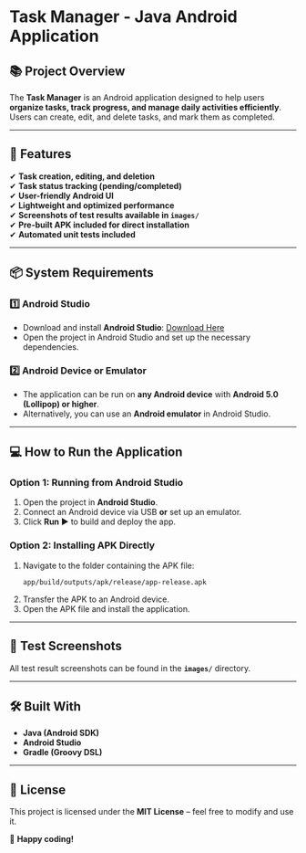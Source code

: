 # Task Manager - Java Android Application

## 📚 Project Overview
The **Task Manager** is an Android application designed to help users **organize tasks, track progress, and manage daily activities efficiently**. Users can create, edit, and delete tasks, and mark them as completed.

---

## 🚀 Features
✔ **Task creation, editing, and deletion**  
✔ **Task status tracking (pending/completed)**  
✔ **User-friendly Android UI**  
✔ **Lightweight and optimized performance**  
✔ **Screenshots of test results available in `images/`**  
✔ **Pre-built APK included for direct installation**  
✔ **Automated unit tests included**  

---

## 📦 System Requirements

### **1️⃣ Android Studio**
- Download and install **Android Studio**: [Download Here](https://developer.android.com/studio)
- Open the project in Android Studio and set up the necessary dependencies.

### **2️⃣ Android Device or Emulator**
- The application can be run on **any Android device** with **Android 5.0 (Lollipop) or higher**.
- Alternatively, you can use an **Android emulator** in Android Studio.

---

## 💻 How to Run the Application

### **Option 1: Running from Android Studio**
1. Open the project in **Android Studio**.
2. Connect an Android device via USB **or** set up an emulator.
3. Click **Run ▶** to build and deploy the app.

### **Option 2: Installing APK Directly**
1. Navigate to the folder containing the APK file:
   ```
   app/build/outputs/apk/release/app-release.apk
   ```
2. Transfer the APK to an Android device.
3. Open the APK file and install the application.

---

## 📸 Test Screenshots
All test result screenshots can be found in the **`images/`** directory.

---

## 🛠 Built With
- **Java (Android SDK)**
- **Android Studio**
- **Gradle (Groovy DSL)**

---

## 🐝 License
This project is licensed under the **MIT License** – feel free to modify and use it.

🚀 **Happy coding!**

